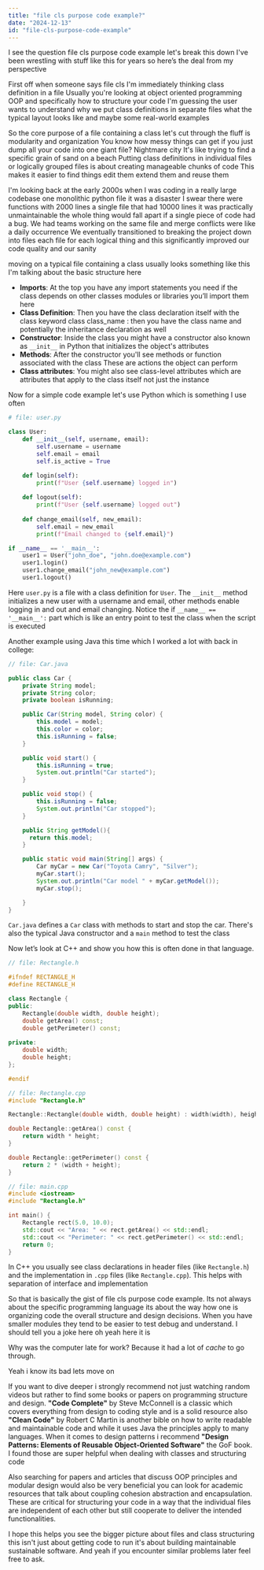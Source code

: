 ```yaml
---
title: "file cls purpose code example?"
date: "2024-12-13"
id: "file-cls-purpose-code-example"
---
```


 I see the question file cls purpose code example let's break this down I've been wrestling with stuff like this for years so here’s the deal from my perspective

First off when someone says file cls I'm immediately thinking class definition in a file Usually you're looking at object oriented programming OOP and specifically how to structure your code I'm guessing the user wants to understand why we put class definitions in separate files what the typical layout looks like and maybe some real-world examples

So the core purpose of a file containing a class let's cut through the fluff is modularity and organization You know how messy things can get if you just dump all your code into one giant file? Nightmare city It's like trying to find a specific grain of sand on a beach Putting class definitions in individual files or logically grouped files is about creating manageable chunks of code This makes it easier to find things edit them extend them and reuse them

I'm looking back at the early 2000s when I was coding in a really large codebase one monolithic python file it was a disaster I swear there were functions with 2000 lines a single file that had 10000 lines it was practically unmaintainable the whole thing would fall apart if a single piece of code had a bug. We had teams working on the same file and merge conflicts were like a daily occurrence We eventually transitioned to breaking the project down into files each file for each logical thing and this significantly improved our code quality and our sanity

 moving on a typical file containing a class usually looks something like this I'm talking about the basic structure here

*   **Imports**: At the top you have any import statements you need if the class depends on other classes modules or libraries you’ll import them here
*   **Class Definition**: Then you have the class declaration itself with the class keyword class class_name : then you have the class name and potentially the inheritance declaration as well
*   **Constructor**: Inside the class you might have a constructor also known as `__init__` in Python that initializes the object's attributes
*   **Methods**: After the constructor you'll see methods or function associated with the class These are actions the object can perform
*   **Class attributes**: You might also see class-level attributes which are attributes that apply to the class itself not just the instance

Now for a simple code example let's use Python which is something I use often

```python
# file: user.py

class User:
    def __init__(self, username, email):
        self.username = username
        self.email = email
        self.is_active = True

    def login(self):
        print(f"User {self.username} logged in")
    
    def logout(self):
        print(f"User {self.username} logged out")
    
    def change_email(self, new_email):
        self.email = new_email
        print(f"Email changed to {self.email}")

if __name__ == '__main__':
    user1 = User("john_doe", "john.doe@example.com")
    user1.login()
    user1.change_email("john_new@example.com")
    user1.logout()
```

Here `user.py` is a file with a class definition for `User`. The `__init__` method initializes a new user with a username and email, other methods enable logging in and out and email changing. Notice the if `__name__ == '__main__':` part which is like an entry point to test the class when the script is executed

Another example using Java this time which I worked a lot with back in college:

```java
// file: Car.java

public class Car {
    private String model;
    private String color;
    private boolean isRunning;

    public Car(String model, String color) {
        this.model = model;
        this.color = color;
        this.isRunning = false;
    }

    public void start() {
        this.isRunning = true;
        System.out.println("Car started");
    }

    public void stop() {
        this.isRunning = false;
        System.out.println("Car stopped");
    }

    public String getModel(){
      return this.model;
    }

    public static void main(String[] args) {
        Car myCar = new Car("Toyota Camry", "Silver");
        myCar.start();
        System.out.println("Car model " + myCar.getModel());
        myCar.stop();

    }
}

```

`Car.java` defines a `Car` class with methods to start and stop the car. There's also the typical Java constructor and a `main` method to test the class

Now let’s look at C++ and show you how this is often done in that language.

```cpp
// file: Rectangle.h

#ifndef RECTANGLE_H
#define RECTANGLE_H

class Rectangle {
public:
    Rectangle(double width, double height);
    double getArea() const;
    double getPerimeter() const;
    
private:
    double width;
    double height;
};

#endif
```

```cpp
// file: Rectangle.cpp
#include "Rectangle.h"

Rectangle::Rectangle(double width, double height) : width(width), height(height) {}

double Rectangle::getArea() const {
    return width * height;
}

double Rectangle::getPerimeter() const {
    return 2 * (width + height);
}
```

```cpp
// file: main.cpp
#include <iostream>
#include "Rectangle.h"

int main() {
    Rectangle rect(5.0, 10.0);
    std::cout << "Area: " << rect.getArea() << std::endl;
    std::cout << "Perimeter: " << rect.getPerimeter() << std::endl;
    return 0;
}
```
In C++ you usually see class declarations in header files (like `Rectangle.h`) and the implementation in `.cpp` files (like `Rectangle.cpp`). This helps with separation of interface and implementation

So that is basically the gist of file cls purpose code example. Its not always about the specific programming language its about the way how one is organizing code the overall structure and design decisions. When you have smaller modules they tend to be easier to test debug and understand. I should tell you a joke here oh yeah  here it is

Why was the computer late for work? Because it had a lot of *cache* to go through.

Yeah i know its bad lets move on

If you want to dive deeper i strongly recommend not just watching random videos but rather to find some books or papers on programming structure and design.
**"Code Complete"** by Steve McConnell is a classic which covers everything from design to coding style and is a solid resource also **"Clean Code"** by Robert C Martin is another bible on how to write readable and maintainable code and while it uses Java the principles apply to many languages. When it comes to design patterns i recommend **"Design Patterns: Elements of Reusable Object-Oriented Software"** the GoF book. I found those are super helpful when dealing with classes and structuring code

Also searching for papers and articles that discuss OOP principles and modular design would also be very beneficial you can look for academic resources that talk about coupling cohesion abstraction and encapsulation. These are critical for structuring your code in a way that the individual files are independent of each other but still cooperate to deliver the intended functionalities.

I hope this helps you see the bigger picture about files and class structuring this isn't just about getting code to run it's about building maintainable sustainable software. And yeah if you encounter similar problems later feel free to ask.
